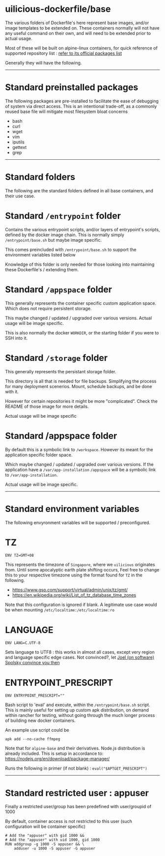# uilicious-dockerfile/base

The various folders of Dockerfile's here represent base images, and/or image templates to be extended on.
These containers normally will not have any useful command on their own, and will need to be extended prior to actual usage.

Most of these will be built on alpine-linux containers, for quick reference of supported repository list : [refer to its official packages list](https://pkgs.alpinelinux.org/packages)

Generally they will have the following.

---

# Standard preinstalled packages

The following packages are pre-installed to facilitate the ease of debugging of system via direct access.
This is an intentional trade-off, as a commonly reused base file will mitigate most filesystem bloat concerns

+ bash
+ curl
+ wget
+ vim
+ iputils
+ gettext
+ grep

---

# Standard folders

The following are the standard folders defined in all base containers, and their use case.

# Standard `/entrypoint` folder

Contains the various entrypoint scripts, and/or layers of entrypoint's scripts, defined by the docker
image chain. This is normally simply `/entrypoint/base.sh` but maybe image specific. 

This comes preincluded with `/entrypoint/base.sh` to support the environment variables listed below

Knowledge of this folder is only needed for those looking into maintaining these Dockerfile's / extending them.

# Standard `/appspace` folder

This generally represents the container specific custom application space. Which does not require persistent storage.

This maybe changed / updated / upgraded over various versions. 
Actual usage will be image specific.

This is also normally the docker `WORKDIR`, or the starting folder if you were to SSH into it.

# Standard `/storage` folder

This generally represents the persistant storage folder.

This directory is all that is needed for file backups. Simplifying the process for many deployment scenerios.
Mount, schedule backups, and be done with it.

However for certain repositories it might be more "complicated". Check the README of those image for more details.

Actual usage will be image specific

# Standard /appspace folder
By default this is a symbolic link to `/workspace`.
However its meant for the application specific folder space.

Which maybe changed / updated / upgraded over various versions. If the application have a `/var/app-installation` 
`/appspace` will be a symbolic link to `/var/app-installation`.

Actual usage will be image specific.

---

# Standard environment variables

The following envyronment variables will be supported / preconfigured.

# TZ
`ENV TZ=GMT+08`

This represents the timezone of `Singapore`, where we `uilicious` originates from. Until some apocalyptic earth plate
shifting occurs, Feel free to change this to your respective timezone using the format found for `TZ` in the following.

+ https://www.gsp.com/support/virtual/admin/unix/tz/gmt/
+ https://en.wikipedia.org/wiki/List_of_tz_database_time_zones

Note that this configuration is ignored if blank. A legitimate use case would be when mounting `/etc/localtime:/etc/localtime:ro`

# LANGUAGE
`ENV LANG=C.UTF-8`

Sets language to UTF8 : this works in almost all cases, except very region and language specific edge cases.
Not convinced?, let [Joel (on software) Spolsky convince you then](https://www.joelonsoftware.com/2003/10/08/the-absolute-minimum-every-software-developer-absolutely-positively-must-know-about-unicode-and-character-sets-no-excuses)

# ENTRYPOINT_PRESCRIPT
`ENV ENTRYPOINT_PRESCRIPT=""`

Bash script to 'eval' and execute, within the `/entrypoint/base.sh` script.
This is mainly useful for setting up custom apk distribution, on demand within rancher for testing, without going through the much longer process of building new docker containers.

An example use script could be

```
apk add --no-cache ffmpeg
```

Note that for `alpine-base` and their derivatives. Node.js distribution is already included.
This is setup in accordance to: https://nodejs.org/en/download/package-manager/

Runs the following in primer (if not blank) : 
`eval("$APTGET_PRESCRIPT")`

---

# Standard restricted user : appuser

Finally a restricted user/group has been predefined with user/groupid of 1000

By default, container access is not restricted to this user (such configuration will be container specific)

```
# Add the "appuser" with gid 1000 &&
# Add the "appuser" with uid 1000, gid 1000
RUN addgroup -g 1000 -S appuser && \
    adduser -u 1000 -S appuser -G appuser
```
